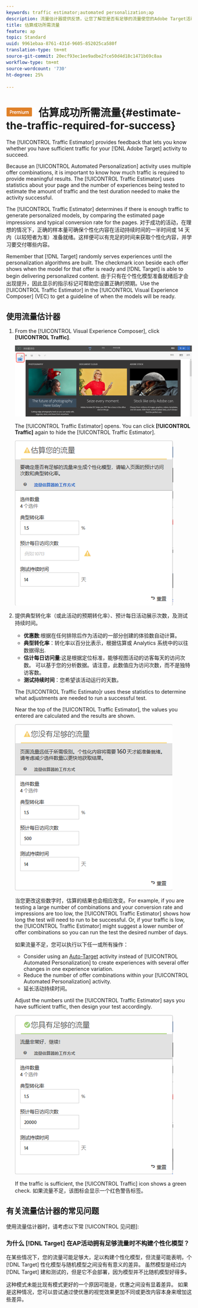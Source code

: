 ```yaml
---
keywords: traffic estimator;automated personalization;ap
description: 流量估计器提供反馈，让您了解您是否有足够的流量使您的Adobe Target活动成功。
title: 估算成功所需流量
feature: ap
topic: Standard
uuid: 9961ebaa-8761-431d-9605-852025ca580f
translation-type: tm+mt
source-git-commit: 20ecf93ec1ee9adbe2fce50d4d18c1471b69c8aa
workflow-type: tm+mt
source-wordcount: '730'
ht-degree: 25%

---
```



# ![PREMIUM](/help/assets/premium.png) 估算成功所需流量{#estimate-the-traffic-required-for-success}

The [!UICONTROL Traffic Estimator] provides feedback that lets you know whether you have sufficient traffic for your [!DNL Adobe Target] activity to succeed.

Because an [!UICONTROL Automated Personalization] activity uses multiple offer combinations, it is important to know how much traffic is required to provide meaningful results. The [!UICONTROL Traffic Estimator] uses statistics about your page and the number of experiences being tested to estimate the amount of traffic and the test duration needed to make the activity successful.

The [!UICONTROL Traffic Estimator] determines if there is enough traffic to generate personalized models, by comparing the estimated page impressions and typical conversion rate for the pages. 对于成功的活动，在理想的情况下，正确的样本量可确保个性化内容在活动持续时间的一半时间或 14 天内（以较短者为准）准备就绪。这样便可以有充足的时间来获取个性化内容，并学习要交付哪些内容。

Remember that [!DNL Target] randomly serves experiences until the personalization algorithms are built. The checkmark icon beside each offer shows when the model for that offer is ready and [!DNL Target] is able to begin delivering personalized content. 由于只有在个性化模型准备就绪后才会出现提升，因此显示的指示标记可帮助您设置正确的预期。Use the [!UICONTROL Traffic Estimator] in the [!UICONTROL Visual Experience Composer] (VEC) to get a guideline of when the models will be ready.

## 使用流量估计器

1. From the [!UICONTROL Visual Experience Composer], click **[!UICONTROL Traffic]**.

   ![“流量”图标](/help/c-activities/t-automated-personalization/assets/icon-traffic.png)

   The [!UICONTROL Traffic Estimator] opens. You can click **[!UICONTROL Traffic]** again to hide the [!UICONTROL Traffic Estimator].

   ![](assets/ap_est.png)

1. 提供典型转化率（或此活动的预期转化率）、预计每日活动展示次数，及测试持续时间。

   * **优惠数**:根据在任何排除后作为活动的一部分创建的体验数自动计算。
   * **典型转化率**：转化率以百分比表示，根据估算或 Analytics 系统中的以往数据得出.
   * **估计每日访问量**:这是根据定位标准，能够视图活动的访客每天的访问次数。 可以基于您的分析数据。请注意，此数值应为访问次数，而不是独特访客数。
   * **测试持续时间**：您希望该活动运行的天数。

   The [!UICONTROL Traffic Estimato]r uses these statistics to determine what adjustments are needed to run a successful test.

   Near the top of the [!UICONTROL Traffic Estimator], the values you entered are calculated and the results are shown.

   ![](assets/ap_est_no.png)

   当您更改这些数字时，估算的结果也会相应改变。For example, if you are testing a large number of combinations and your conversion rate and impressions are too low, the [!UICONTROL Traffic Estimator] shows how long the test will need to run to be successful. Or, if your traffic is low, the [!UICONTROL Traffic Estimator] might suggest a lower number of offer combinations so you can run the test the desired number of days.

   如果流量不足，您可以执行以下任一或所有操作：

   * Consider using an [Auto-Target](/help/c-activities/auto-target-to-optimize.md) activity instead of [!UICONTROL Automated Personalization] to create experiences with several offer changes in one experience variation.
   * Reduce the number of offer combinations within your [!UICONTROL Automated Personalization] activity.
   * 延长活动持续时间。

   Adjust the numbers until the [!UICONTROL Traffic Estimator] says you have sufficient traffic, then design your test accordingly.

   ![](assets/ap_est_yes.png)

   If the traffic is sufficient, the [!UICONTROL Traffic] icon shows a green check. 如果流量不足，该图标会显示一个红色警告标签。

## 有关流量估计器的常见问题

使用流量估计器时，请考虑以下常 [!UICONTROL 见问题]:

### 为什么 [!DNL Target] 在AP活动拥有足够流量时不构建个性化模型？

在某些情况下，您的流量可能足够大，足以构建个性化模型，但流量可能表明，个 [!DNL Target] 性化模型与随机模型之间没有有意义的差异。 虽然模型是经过内 [!DNL Target] 建和测试的，但是它不会部署，因为模型并不比随机模型好得多。

这种模式未能比现有模式更好的一个原因可能是，优惠之间没有显着差异。 如果是这种情况，您可以尝试通过使优惠的视觉效果更加不同或更改内容本身来增加这些差异。
